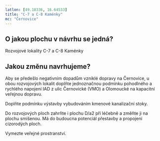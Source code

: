 ```yaml
---
latlon: [49.18336, 16.64533]
title: "C-7 a C-8 Kaménky"
mc: "Černovice"
---
```


## O jakou plochu v návrhu se jedná?

Rozvojové lokality C-7 a C-8 Kaménky

## Jakou změnu navrhujeme?

Aby se předešlo negativním dopadům vzniklé dopravy na Černovice, u obou rozvojových lokalit doplňte jednoznačnou podmínku pohodlného a rychlého napojení IAD z ulic Černovické (VMO) a Olomoucké na kapacitní veřejnou dopravu.

Doplňte podmínku výstavby vybudováním kmenové kanalizační stoky.

Do rozvojových ploch zahrňte i plochu D/a2 při léčebně a změňte ji na plochu smíšenou. Má do budoucna potenciál přestavby a propojení cizorodých ploch.

Vymezte  veřejné prostranství.
